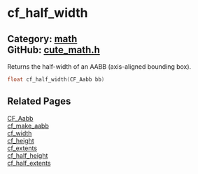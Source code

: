 [](../header.md ':include')

# cf_half_width

Category: [math](/api_reference?id=math)  
GitHub: [cute_math.h](https://github.com/RandyGaul/cute_framework/blob/master/include/cute_math.h)  
---

Returns the half-width of an AABB (axis-aligned bounding box).

```cpp
float cf_half_width(CF_Aabb bb)
```

## Related Pages

[CF_Aabb](/math/cf_aabb.md)  
[cf_make_aabb](/math/cf_make_aabb.md)  
[cf_width](/math/cf_width.md)  
[cf_height](/math/cf_height.md)  
[cf_extents](/math/cf_extents.md)  
[cf_half_height](/math/cf_half_height.md)  
[cf_half_extents](/math/cf_half_extents.md)  
